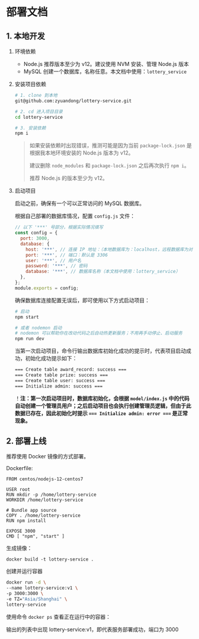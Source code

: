 # 部署文档

## 1. 本地开发

1. 环境依赖

   - Node.js
     推荐版本至少为 v12。建议使用 NVM 安装、管理 Node.js 版本
   - MySQL
     创建一个数据库，名称任意。本文档中使用：`lottery_service`

2. 安装项目依赖

   ```sh
   # 1. clone 到本地
   git@github.com:zyuandong/lottery-service.git

   # 2. cd 进入项目目录
   cd lottery-service

   # 3. 安装依赖
   npm i
   ```

   > 如果安装依赖时出现错误，推测可能是因为当前 `package-lock.json` 是根据我本地环境安装的 Node.js 版本为 v12。
   >
   > 建议删除 `node_modules` 和 `package-lock.json` 之后再次执行 `npm i`。
   >
   > 推荐 Node.js 的版本至少为 v12。

3. 启动项目

   启动之前，确保有一个可以正常访问的 MySQL 数据库。

   根据自己部署的数据库情况，配置 `config.js` 文件：

   ```js
   // 以下 '***' 号部分，根据实际情况填写
   const config = {
     port: 3000,
     database: {
       host: '***', // 连接 IP 地址：（本地数据库为：localhost，远程数据库为对应的 IP）
       port: '***', // 端口：默认是 3306
       user: '***', // 用户名
       password: '***', // 密码
       database: '***', // 数据库名称（本文档中使用：lottery_service）
     },
   };
   module.exports = config;
   ```

   确保数据库连接配置无误后，即可使用以下方式启动项目：

   ```sh
   # 启动
   npm start

   # 或者 nodemon 启动
   # nodemon 可以帮助你在改动代码之后自动热更新服务；不用再手动停止、启动服务
   npm run dev
   ```

   当第一次启动项目，命令行输出数据库初始化成功的提示时，代表项目启动成功，初始化成功提示如下：

   ```sh
   === Create table award_record: success ===
   === Create table prize: success ===
   === Create table user: success ===
   === Initialize admin: success ===
   ```

   ！**注：第一次启动项目时，数据库初始化，会根据 `model/index.js` 中的代码自动创建一个管理员用户；之后启动项目也会执行创建管理员逻辑，但由于此数据已存在，因此初始化时提示 `=== Initialize admin: error ===` 是正常现象。**

## 2. 部署上线

推荐使用 Docker 镜像的方式部署。

Dockerfile:

```docker
FROM centos/nodejs-12-centos7

USER root
RUN mkdir -p /home/lottery-service
WORKDIR /home/lottery-service

# Bundle app source
COPY . /home/lottery-service
RUN npm install

EXPOSE 3000
CMD [ "npm", "start" ]
```

生成镜像：

`docker build -t lottery-service .`

创建并运行容器

```sh
docker run -d \
--name lottery-service:v1 \
-p 3000:3000 \
-e TZ="Asia/Shanghai" \
lottery-service
```

使用命令 `docker ps` 查看正在运行中的容器：

输出的列表中出现 lottery-service:v1，即代表服务部署成功，端口为 3000
